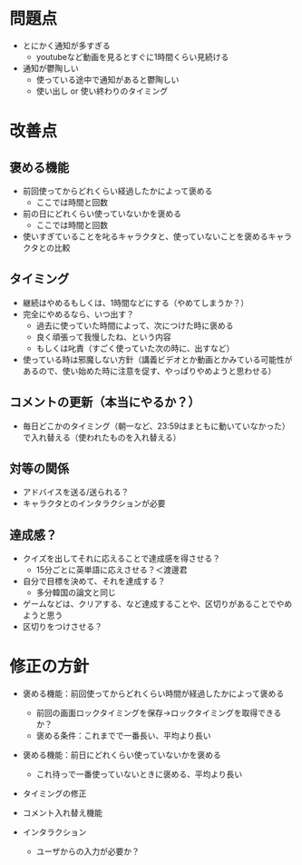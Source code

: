 # 問題点
- とにかく通知が多すぎる
    - youtubeなど動画を見るとすぐに1時間くらい見続ける
- 通知が鬱陶しい
    - 使っている途中で通知があると鬱陶しい
    - 使い出し or 使い終わりのタイミング

# 改善点
## 褒める機能
- 前回使ってからどれくらい経過したかによって褒める
    - ここでは時間と回数
- 前の日にどれくらい使っていないかを褒める
    - ここでは時間と回数
- 使いすぎていることを叱るキャラクタと、使っていないことを褒めるキャラクタとの比較
## タイミング
- 継続はやめるもしくは、1時間などにする（やめてしまうか？）
- 完全にやめるなら、いつ出す？
    - 過去に使っていた時間によって、次につけた時に褒める
    - 良く頑張って我慢したね、という内容
    - もしくは叱責（すごく使っていた次の時に、出すなど）
- 使っている時は邪魔しない方針（講義ビデオとか動画とかみている可能性があるので、使い始めた時に注意を促す、やっぱりやめようと思わせる）
## コメントの更新（本当にやるか？）
- 毎日どこかのタイミング（朝一など、23:59はまともに動いていなかった）で入れ替える（使われたものを入れ替える）
## 対等の関係
- アドバイスを送る/送られる？
- キャラクタとのインタラクションが必要
## 達成感？
- クイズを出してそれに応えることで達成感を得させる？
    - 15分ごとに英単語に応えさせる？＜渡邊君
- 自分で目標を決めて、それを達成する？
    - 多分韓国の論文と同じ
- ゲームなどは、クリアする、など達成することや、区切りがあることでやめようと思う
- 区切りをつけさせる？

# 修正の方針
- 褒める機能：前回使ってからどれくらい時間が経過したかによって褒める
    - 前回の画面ロックタイミングを保存→ロックタイミングを取得できるか？
    - 褒める条件：これまでで一番長い、平均より長い
- 褒める機能：前日にどれくらい使っていないかを褒める
    - これ待っで一番使っていないときに褒める、平均より長い

- タイミングの修正
- コメント入れ替え機能

- インタラクション
    - ユーザからの入力が必要か？